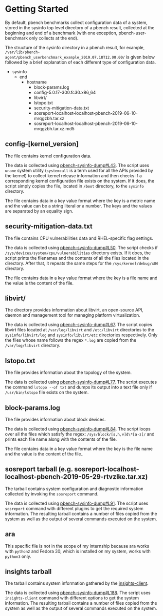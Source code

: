 # Getting Started

By default, pbench benchmarks collect configuration data of a system, stored in the sysinfo top level directory of a pbench result, collected at the beginning and end of a benchmark (with one exception, pbench-user-benchmark only collects at the end).

The structure of the sysinfo directory in a pbench result, for example,  `/var/lib/pbench-agent/pbench_userbenchmark_example_2019.07.18T12.00.00/` is given below followed by a brief explanation of each different type of configuration data.

* sysinfo
  * end
    * hostname
      * block-params.log
      * config-5.0.17-300.fc30.x86_64	 
      * libvirt/	 
      * lstopo.txt	 
      * security-mitigation-data.txt	 
      * sosreport-localhost-localhost-pbench-2019-06-10-mrqgzbh.tar.xz
      * sosreport-localhost-localhost-pbench-2019-06-10-mrqgzbh.tar.xz.md5	 

## config-[kernel_version]

The file contains kernel configuration data. 

The data is collected using [pbench-sysinfo-dump#L43](https://github.com/distributed-system-analysis/pbench/blob/main/agent/util-scripts/tool-meister/pbench-sysinfo-dump#L43). The script uses `uname` system utility (`systemcall` is a term used for all the APIs provided by the kernel) to collect kernel release information and then checks if a corresponding kernel configuration file exists on the system. If it does, the script simply copies the file, located in `/boot` directory, to the `sysinfo` directory.

The file contains data in a key value format where the key is a metric name and the value can be a string literal or a number. The keys and the values are separated by an equality sign.

## security-mitigation-data.txt

The file contains CPU vulnerabilities data and RHEL-specific flag settings. 

The data is collected using [pbench-sysinfo-dump#L50](https://github.com/distributed-system-analysis/pbench/blob/main/agent/util-scripts/tool-meister/pbench-sysinfo-dump#L50). The script checks if `/sys/devices/system/cpu/vulnerabilities` directory exists. If it does, the script prints the filenames and the contents of all the files located in the directory. After that, it repeats the same steps for the `/sys/kernel/debug/x86` directory.

The file contains data in a key value format where the key is a file name and the value is the content of the file.

## libvirt/

The directory provides information about libvirt, an open-source API, daemon and management tool for managing platform virtualization.

The data is collected using [pbench-sysinfo-dump#L67](https://github.com/distributed-system-analysis/pbench/blob/main/agent/util-scripts/tool-meister/pbench-sysinfo-dump#L67). The script copies libvirt files located at `/var/log/libvirt` and `/etc/libvirt` directories to the `sysinfo/libvirt/log` and `sysinfo/libvirt/etc` directories respectively. Only the files whose name follows the regex `*.log` are copied from the `/var/log/libvirt` directory.

## lstopo.txt

The file provides information about the topology of the system.

The data is collected using [pbench-sysinfo-dump#L77](https://github.com/distributed-system-analysis/pbench/blob/main/agent/util-scripts/tool-meister/pbench-sysinfo-dump#L77). The script executes the command `lstopo --of txt` and dumps its output into a text file only if `/usr/bin/lstopo` file exists on the system.

## block-params.log

The file provides information about block devices.

The data is collected using [pbench-sysinfo-dump#L84](https://github.com/distributed-system-analysis/pbench/blob/main/agent/util-scripts/tool-meister/pbench-sysinfo-dump#L84). The script loops over all the files which satisfy the regex: `/sys/block/[s,h,v]d\*[a-z]/` and prints each file name along with the contents of the file.

The file contains data in a key value format where the key is the file name and the value is the content of the file..

## sosreport tarball (e.g. sosreport-localhost-localhost-pbench-2019-05-29-rtvzlke.tar.xz)

The tarball contains system configuration and diagnostic information collected by invoking the `sosreport` command.

The data is collected using [pbench-sysinfo-dump#L91](https://github.com/distributed-system-analysis/pbench/blob/main/agent/util-scripts/tool-meister/pbench-sysinfo-dump#L91). The script uses `sosreport` command with different plugins to get the required system information. The resulting tarball contains a number of files copied from the system as well as the output of several commands executed on the system.

## ara

This specific file is not in the scope of my internship because ara works with `python2` and Fedora 30, which is installed on my system, works with `python3` only.

## insights tarball

The tarball contains system information gathered by the [insights-client](https://github.com/RedHatInsights/insights-client).

The data is collected using [pbench-sysinfo-dump#L188](https://github.com/distributed-system-analysis/pbench/blob/main/agent/util-scripts/tool-meister/pbench-sysinfo-dump#L188). The script uses `insights-client` command with different options to get the system information. The resulting tarball contains a number of files copied from the system as well as the output of several commands executed on the system.
